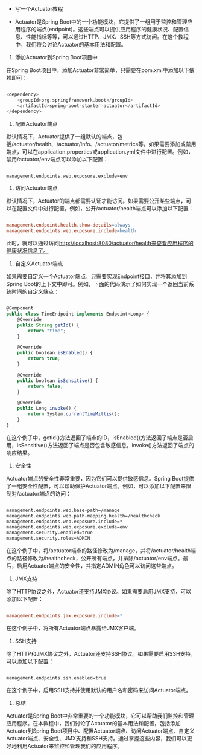 

- 写一个Actuator教程

- Actuator是Spring Boot中的一个功能模块，它提供了一组用于监控和管理应用程序的端点(endpoint)。这些端点可以提供应用程序的健康状况、配置信息、性能指标等等，可以通过HTTP、JMX、SSH等方式访问。在这个教程中，我们将会讨论Actuator的基本用法和配置。
1. 添加Actuator到Spring Boot项目中

在Spring Boot项目中，添加Actuator非常简单，只需要在pom.xml中添加以下依赖即可：

```php

<dependency>
    <groupId>org.springframework.boot</groupId>
    <artifactId>spring-boot-starter-actuator</artifactId>
</dependency>
```


1. 配置Actuator端点

默认情况下，Actuator提供了一组默认的端点，包括/actuator/health、/actuator/info、/actuator/metrics等。如果需要添加或禁用端点，可以在application.properties或application.yml文件中进行配置。例如，禁用/actuator/env端点可以添加以下配置：

```bash

management.endpoints.web.exposure.exclude=env
```


1. 访问Actuator端点

默认情况下，Actuator的端点都需要认证才能访问。如果需要公开某些端点，可以在配置文件中进行配置。例如，公开/actuator/health端点可以添加以下配置：

```makefile

management.endpoint.health.show-details=always
management.endpoints.web.exposure.include=health
```



此时，就可以通过访问[http://localhost:8080/actuator/health来查看应用程序的健康状况信息了。](http://localhost:8080/actuator/health%E6%9D%A5%E6%9F%A5%E7%9C%8B%E5%BA%94%E7%94%A8%E7%A8%8B%E5%BA%8F%E7%9A%84%E5%81%A5%E5%BA%B7%E7%8A%B6%E5%86%B5%E4%BF%A1%E6%81%AF%E4%BA%86%E3%80%82) 
1. 自定义Actuator端点

如果需要自定义一个Actuator端点，只需要实现Endpoint接口，并将其添加到Spring Boot的上下文中即可。例如，下面的代码演示了如何实现一个返回当前系统时间的自定义端点：

```typescript

@Component
public class TimeEndpoint implements Endpoint<Long> {
    @Override
    public String getId() {
        return "time";
    }

    @Override
    public boolean isEnabled() {
        return true;
    }

    @Override
    public boolean isSensitive() {
        return false;
    }

    @Override
    public Long invoke() {
        return System.currentTimeMillis();
    }
}
```



在这个例子中，getId()方法返回了端点的ID，isEnabled()方法返回了端点是否启用，isSensitive()方法返回了端点是否包含敏感信息，invoke()方法返回了端点的响应结果。
1. 安全性

Actuator端点的安全性非常重要，因为它们可以提供敏感信息。Spring Boot提供了一组安全性配置，可以帮助保护Actuator端点。例如，可以添加以下配置来限制对/actuator端点的访问：

```bash

management.endpoints.web.base-path=/manage
management.endpoints.web.path-mapping.health=/healthcheck
management.endpoints.web.exposure.include=*
management.endpoints.web.exposure.exclude=env
management.security.enabled=true
management.security.roles=ADMIN
```



在这个例子中，将/actuator端点的路径修改为/manage，并将/actuator/health端点的路径修改为/healthcheck，公开所有端点，并排除/actuator/env端点。最后，启用Actuator端点的安全性，并指定ADMIN角色可以访问这些端点。

1. JMX支持

除了HTTP协议之外，Actuator还支持JMX协议。如果需要启用JMX支持，可以添加以下配置：

```makefile

management.endpoints.jmx.exposure.include=*
```



在这个例子中，将所有Actuator端点暴露给JMX客户端。
1. SSH支持

除了HTTP和JMX协议之外，Actuator还支持SSH协议。如果需要启用SSH支持，可以添加以下配置：

```arduino

management.endpoints.ssh.enabled=true
```



在这个例子中，启用SSH支持并使用默认的用户名和密码来访问Actuator端点。
1. 总结

Actuator是Spring Boot中非常重要的一个功能模块，它可以帮助我们监控和管理应用程序。在本教程中，我们讨论了Actuator的基本用法和配置，包括添加Actuator到Spring Boot项目中、配置Actuator端点、访问Actuator端点、自定义Actuator端点、安全性、JMX支持和SSH支持。通过掌握这些内容，我们可以更好地利用Actuator来监控和管理我们的应用程序。
